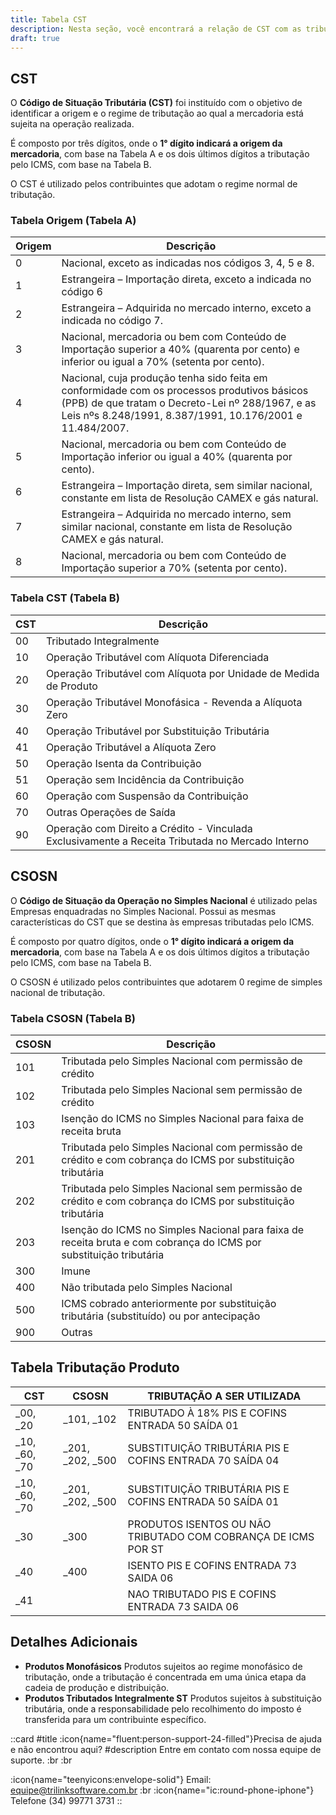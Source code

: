 ```yaml
---
title: Tabela CST
description: Nesta seção, você encontrará a relação de CST com as tributações do Syspro ERP
draft: true
---
```


## CST

O **Código de Situação Tributária (CST)** foi instituído com o objetivo de identificar a origem e o regime de tributação ao qual a mercadoria está sujeita na operação realizada.

É composto por três dígitos, onde o **1° dígito indicará a origem da mercadoria**, com base na Tabela A e os dois últimos dígitos a tributação pelo ICMS, com base na Tabela B.

O CST é utilizado pelos contribuintes que adotam o regime normal de tributação.

### Tabela Origem (Tabela A)

| Origem | Descrição                                                                                     |
|--------| ----------------------------------------------------------------------------------------------|
| 0 | Nacional, exceto as indicadas nos códigos 3, 4, 5 e 8. |
| 1 | Estrangeira – Importação direta, exceto a indicada no código 6 |
| 2 | Estrangeira – Adquirida no mercado interno, exceto a indicada no código 7. |
| 3 | Nacional, mercadoria ou bem com Conteúdo de Importação superior a 40% (quarenta por cento) e inferior ou igual a 70% (setenta por cento). |
| 4 | Nacional, cuja produção tenha sido feita em conformidade com os processos produtivos básicos (PPB) de que tratam o Decreto-Lei nº 288/1967, e as Leis nºs 8.248/1991, 8.387/1991, 10.176/2001 e 11.484/2007. |
| 5 | Nacional, mercadoria ou bem com Conteúdo de Importação inferior ou igual a 40% (quarenta por cento). |
| 6 | Estrangeira – Importação direta, sem similar nacional, constante em lista de Resolução CAMEX e gás natural. |
| 7 | Estrangeira – Adquirida no mercado interno, sem similar nacional, constante em lista de Resolução CAMEX e gás natural.
| 8 | Nacional, mercadoria ou bem com Conteúdo de Importação superior a 70% (setenta por cento). |

### Tabela CST (Tabela B)

| CST | Descrição                                                                |
|-----| -------------------------------------------------------------------------|
| 00  | Tributado Integralmente                                                  |
| 10  | Operação Tributável com Alíquota Diferenciada                            |
| 20  | Operação Tributável com Alíquota por Unidade de Medida de Produto        |
| 30  | Operação Tributável Monofásica - Revenda a Alíquota Zero                 |
| 40  | Operação Tributável por Substituição Tributária                          |
| 41  | Operação Tributável a Alíquota Zero                                      |
| 50  | Operação Isenta da Contribuição                                          |
| 51  | Operação sem Incidência da Contribuição                                  |
| 60  | Operação com Suspensão da Contribuição                                   |
| 70  | Outras Operações de Saída                                                |
| 90  | Operação com Direito a Crédito - Vinculada Exclusivamente a Receita Tributada no Mercado Interno |

## CSOSN

O **Código de Situação da Operação no Simples Nacional** é utilizado pelas Empresas enquadradas no Simples Nacional. Possui as mesmas características do CST que se destina às empresas tributadas pelo ICMS.

É composto por quatro dígitos, onde o **1° dígito indicará a origem da mercadoria**, com base na Tabela A e os dois últimos dígitos a tributação pelo ICMS, com base na Tabela B.

O CSOSN é utilizado pelos contribuintes que adotarem 0 regime de simples nacional de tributação.

### Tabela CSOSN (Tabela B)


| CSOSN | Descrição                                                                                                            |
|-------| ---------------------------------------------------------------------------------------------------------------------|
| 101   | Tributada pelo Simples Nacional com permissão de crédito                                                             |
| 102   | Tributada pelo Simples Nacional sem permissão de crédito                                                             |
| 103   | Isenção do ICMS no Simples Nacional para faixa de receita bruta                                                      |
| 201   | Tributada pelo Simples Nacional com permissão de crédito e com cobrança do ICMS por substituição tributária          |
| 202   | Tributada pelo Simples Nacional sem permissão de crédito e com cobrança do ICMS por substituição tributária          |
| 203   | Isenção do ICMS no Simples Nacional para faixa de receita bruta e com cobrança do ICMS por substituição tributária   |
| 300   | Imune                                                                                                                |
| 400   | Não tributada pelo Simples Nacional                                                                                  |
| 500   | ICMS cobrado anteriormente por substituição tributária (substituído) ou por antecipação                              |
| 900   | Outras                                                                                                               |

## Tabela Tributação Produto

| CST                  | CSOSN                          | TRIBUTAÇÃO A SER UTILIZADA                               |
|----------------------|--------------------------------|----------------------------------------------------------|
| _00, _20             | _101, _102                     | TRIBUTADO À 18% PIS E COFINS ENTRADA 50 SAÍDA 01         |
| _10, _60, _70        | _201, _202, _500               | SUBSTITUIÇÃO TRIBUTÁRIA PIS E COFINS ENTRADA 70 SAÍDA 04 |
| _10, _60, _70        | _201, _202, _500               | SUBSTITUIÇÃO TRIBUTÁRIA PIS E COFINS ENTRADA 50 SAÍDA 01 |
| _30                  | _300                           | PRODUTOS ISENTOS OU NÃO TRIBUTADO COM COBRANÇA DE ICMS POR ST |
| _40                  | _400                           | ISENTO PIS E COFINS ENTRADA 73 SAIDA 06                  |
| _41                  |                                | NAO TRIBUTADO PIS E COFINS ENTRADA 73 SAIDA 06           |

## Detalhes Adicionais

- **Produtos Monofásicos** Produtos sujeitos ao regime monofásico de tributação, onde a tributação é concentrada em uma única etapa da cadeia de produção e distribuição.
- **Produtos Tributados Integralmente ST** Produtos sujeitos à substituição tributária, onde a responsabilidade pelo recolhimento do imposto é transferida para um contribuinte específico.

 ::card
 #title
 :icon{name="fluent:person-support-24-filled"}Precisa de ajuda e não encontrou aqui?
 #description
 Entre em contato com nossa equipe de suporte. :br :br

:icon{name="teenyicons:envelope-solid"} Email:  <equipe@trilinksoftware.com.br>
:br
:icon{name="ic:round-phone-iphone"} Telefone (34) 99771 3731
 ::

